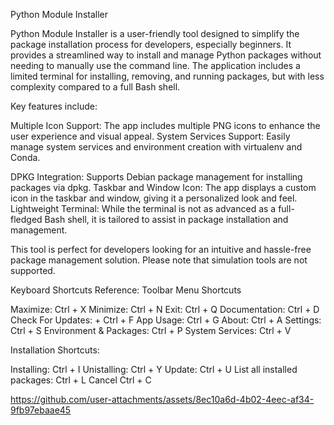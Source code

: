 Python Module Installer

Python Module Installer is a user-friendly tool designed to simplify the package installation process for developers, especially beginners. It provides a streamlined way to install and manage Python packages without needing to manually use the command line. The application includes a limited terminal for installing, removing, and running packages, but with less complexity compared to a full Bash shell.

Key features include:

 Multiple Icon Support: The app includes multiple PNG icons to enhance the user experience and visual appeal.
 System Services Support: Easily manage system services and environment creation with virtualenv and Conda.

 DPKG Integration: Supports Debian package management for installing packages via dpkg.
 Taskbar and Window Icon: The app displays a custom icon in the taskbar and window, giving it a personalized look and feel.
 Lightweight Terminal: While the terminal is not as advanced as a full-fledged Bash shell, it is tailored to assist in package installation and management.
    

This tool is perfect for developers looking for an intuitive and hassle-free package management solution. Please note that simulation tools are not supported.


Keyboard Shortcuts Reference:
Toolbar Menu Shortcuts

Maximize: Ctrl + X
Minimize: Ctrl + N 
Exit: Ctrl + Q
Documentation: Ctrl + D
Check For Updates: + Ctrl + F
App Usage: Ctrl + G
About: Ctrl + A 
Settings: Ctrl + S
Environment & Packages: Ctrl + P
System Services: Ctrl + V


Installation Shortcuts:

Installing: Ctrl + I
Unistalling: Ctrl + Y
Update: Ctrl + U
List all installed packages: Ctrl + L
Cancel Ctrl + C 




https://github.com/user-attachments/assets/8ec10a6d-4b02-4eec-af34-9fb97ebaae45
